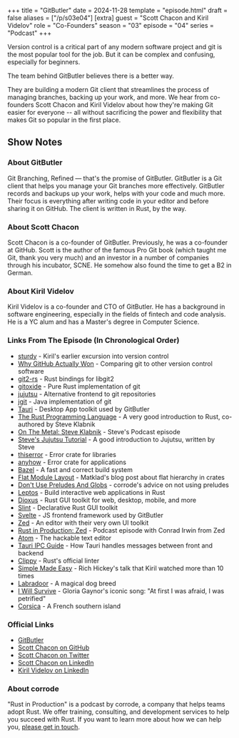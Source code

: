 +++
title = "GitButler"
date = 2024-11-28
template = "episode.html"
draft = false
aliases = ["/p/s03e04"]
[extra]
guest = "Scott Chacon and Kiril Videlov"
role = "Co-Founders"
season = "03"
episode = "04"
series = "Podcast"
+++

Version control is a critical part of any modern software project
and git is the most popular tool for the job. But it can be complex and
confusing, especially for beginners.

The team behind GitButler believes there is a better way.

They are building a modern Git client that streamlines the process
of managing branches, backing up your work, and more. We hear from co-founders
Scott Chacon and Kiril Videlov about how they're making Git easier for everyone
-- all without sacrificing the power and flexibility that makes Git so popular in
the first place.

<!-- more -->

## Show Notes

### About GitButler

Git Branching, Refined &mdash; that's the promise of GitButler. GitButler is a Git client that helps you manage your Git branches more effectively.
GitButler records and backups up your work, helps with your code and much more. Their focus is everything after writing code in your editor and before sharing it on GitHub. The client is written in Rust, by the way. 

### About Scott Chacon 

Scott Chacon is a co-founder of GitButler. Previously, he was a co-founder at GitHub. Scott is the author of the famous Pro Git book
(which taught me Git, thank you very much) and an investor in a number of companies through his incubator, SCNE. He somehow also found the time to get a B2 in German.

### About Kiril Videlov

Kiril Videlov is a co-founder and CTO of GitButler. He has a background in software engineering, especially in the fields of fintech and code analysis.
He is a YC alum and has a Master's degree in Computer Science.

### Links From The Episode (In Chronological Order)

- [sturdy](https://getsturdy.com/) - Kiril's earlier excursion into version control
- [Why GitHub Actually Won](https://blog.gitbutler.com/why-github-actually-won/) - Comparing git to other version control software
- [git2-rs](https://github.com/rust-lang/git2-rs) - Rust bindings for libgit2
- [gitoxide](https://github.com/Byron/gitoxide) - Pure Rust implementation of git
- [jujutsu](https://github.com/martinvonz/jj) - Alternative frontend to git repositories
- [jgit](https://www.eclipse.org/jgit/) - Java implementation of git
- [Tauri](https://tauri.app/) - Desktop App toolkit used by GitButler
- [The Rust Programming Language](https://doc.rust-lang.org/book/) - A very good introduction to Rust, co-authored by Steve Klabnik
- [On The Metal: Steve Klabnik](https://oxide.computer/podcasts/on-the-metal) - Steve's Podcast episode
- [Steve's Jujutsu Tutorial](https://steveklabnik.github.io/jujutsu-tutorial/) - A good introduction to Jujutsu, written by Steve
- [thiserror](https://github.com/dtolnay/thiserror) - Error crate for libraries
- [anyhow](https://github.com/dtolnay/anyhow) - Error crate for applications
- [Bazel](https://bazel.build/) - A fast and correct build system
- [Flat Module Layout](https://matklad.github.io/2021/08/22/large-rust-workspaces.html) - Matklad's blog post about flat hierarchy in crates
- [Don't Use Preludes And Globs](/blog/dont-use-preludes-and-globs/) - corrode's advice on not using preludes 
- [Leptos](https://leptos.dev/) - Build interactive web applications in Rust
- [Dioxus](https://dioxuslabs.com/) - Rust GUI toolkit for web, desktop, mobile, and more
- [Slint](https://slint-ui.com/) - Declarative Rust GUI toolkit
- [Svelte](https://svelte.dev/) - JS frontend framework used by GitButler
- [Zed](https://zed.dev/) - An editor with their very own UI toolkit
- [Rust in Production: Zed](/podcast/s03e01-zed) - Podcast episode with Conrad Irwin from Zed
- [Atom](https://github.com/atom/atom) - The hackable text editor
- [Tauri IPC Guide](https://tauri.app/concept/inter-process-communication/) - How Tauri handles messages between front and backend
- [Clippy](https://github.com/rust-lang/rust-clippy) - Rust's official linter
- [Simple Made Easy](https://www.infoq.com/presentations/Simple-Made-Easy/) - Rich Hickey's talk that Kiril watched more than 10 times
- [Labradoor](https://en.wikipedia.org/wiki/Labrador_Retriever) - A magical dog breed
- [I Will Survive](https://en.wikipedia.org/wiki/I_Will_Survive) - Gloria Gaynor's iconic song: "At first I was afraid, I was petrified"
- [Corsica](https://en.wikipedia.org/wiki/Corsica) - A French southern island

### Official Links

- [GitButler](https://gitbutler.com)
- [Scott Chacon on GitHub](https://github.com/schacon)
- [Scott Chacon on Twitter](https://twitter.com/chacon)
- [Scott Chacon on LinkedIn](https://www.linkedin.com/in/schacon/)
- [Kiril Videlov on LinkedIn](https://www.linkedin.com/in/kirilv)


### About corrode

"Rust in Production" is a podcast by corrode, a company that helps teams adopt Rust. We offer training, consulting, and development services to help you succeed with Rust. If you want to learn more about how we can help you, [please get in touch](/about).